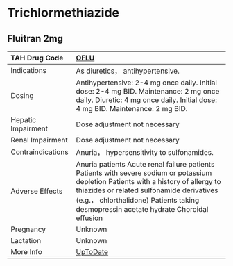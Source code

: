 # Trichlormethiazide

## Fluitran 2mg

| TAH Drug Code      | [OFLU](https://www.tahsda.org.tw/drugs/hissearch.php?drug_code=OFLU)                                                                                                                                                                                                       |
|:-------------------|:---------------------------------------------------------------------------------------------------------------------------------------------------------------------------------------------------------------------------------------------------------------------------|
| Indications        | As diuretics， antihypertensive.                                                                                                                                                                                                                                           |
| Dosing             | Antihypertensive: 2-4 mg once daily. Initial dose: 2-4 mg BID. Maintenance: 2 mg once daily. Diuretic: 4 mg once daily. Initial dose: 4 mg BID. Maintenance: 2 mg BID.                                                                                                     |
| Hepatic Impairment | Dose adjustment not necessary                                                                                                                                                                                                                                              |
| Renal Impairment   | Dose adjustment not necessary                                                                                                                                                                                                                                              |
| Contraindications  | Anuria， hypersensitivity to sulfonamides.                                                                                                                                                                                                                                 |
| Adverse Effects    | Anuria patients Acute renal failure patients Patients with severe sodium or potassium depletion Patients with a history of allergy to thiazides or related sulfonamide derivatives (e.g.， chlorthalidone) Patients taking desmopressin acetate hydrate Choroidal effusion |
| Pregnancy          | Unknown                                                                                                                                                                                                                                                                    |
| Lactation          | Unknown                                                                                                                                                                                                                                                                    |
| More Info          | [UpToDate](https://www.uptodate.com/contents/trichlormethiazide-drug-information)                                                                                                                                                                                          |

